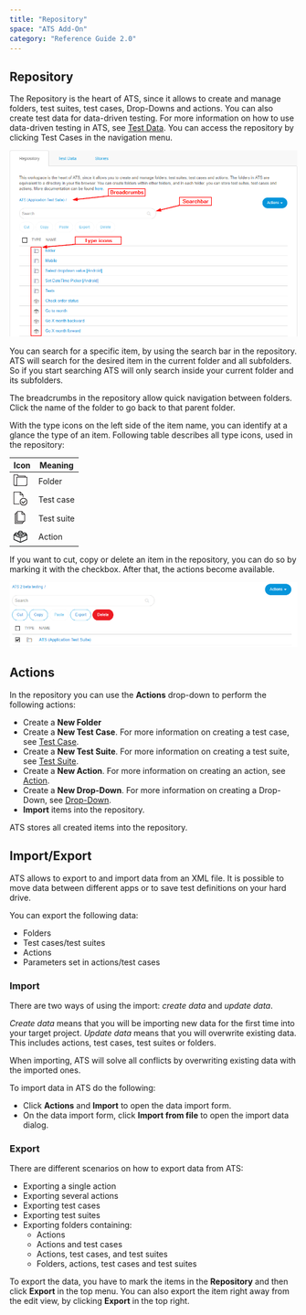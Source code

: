 ```yaml
---
title: "Repository"
space: "ATS Add-On"
category: "Reference Guide 2.0"
---
```


## Repository

The Repository is the heart of ATS, since it allows to create and manage folders, test suites, test cases, Drop-Downs and actions. You can also create test data for data-driven testing. For more information on how to use data-driven testing in ATS, see [Test Data](test-data). You can access the repository by clicking Test Cases in the navigation menu. 

![Repository](attachments/repository/repository.png)

You can search for a specific item, by using the search bar in the repository. ATS will search for the desired item in the current folder and all subfolders. So if you start searching ATS will only search inside your current folder and its subfolders.

The breadcrumbs in the repository allow quick navigation between folders. Click the name of the folder to go back to that parent folder.  

With the type icons on the left side of the item name, you can identify at a glance the type of an item. Following table describes all type icons, used in the repository: 

| Icon | Meaning |
| --- | --- |
| ![Folder](attachments/repository/folder-icon.png) | Folder | 
| ![Test case](attachments/repository/test-case-icon.png)| Test case |
| ![Test suite](attachments/repository/test-suite-icon.png)| Test suite |
| ![Action](attachments/repository/action-icon.png)| Action |

If you want to cut, copy or delete an item in the repository, you can do so by marking it with the checkbox. After that, the actions become available.

![Repository](attachments/repository/repository-actions.png)
## Actions 
In the repository you can use the **Actions** drop-down to perform the following actions:
- Create a **New Folder**
- Create a **New Test Case**. For more information on creating a test case, see [Test Case](test-case).
- Create a **New Test Suite**. For more information on creating a test suite, see [Test Suite](test-suite).
- Create a **New Action**. For more information on creating an action, see [Action](action).
- Create a **New Drop-Down**. For more information on creating a Drop-Down, see [Drop-Down](drop-down).
- **Import** items into the repository.

ATS stores all created items into the repository.
## Import/Export

ATS allows to export to and import data from an XML file. It is possible to move data between different apps or to save test definitions on your hard drive.

You can export the following data:

* Folders
* Test cases/test suites
* Actions
* Parameters set in actions/test cases

### Import

There are two ways of using the import: _create data_ and _update data_.
 
_Create data_ means that you will be importing new data for the first time into your target project.
_Update data_ means that you will overwrite existing data. This includes actions, test cases, test suites or folders.

When importing, ATS will solve all conflicts by overwriting existing data with the imported ones.

To import data in ATS do the following:

- Click **Actions** and **Import**  to open the data import form.
- On the data import form, click **Import from file** to open the import data dialog.

### Export

There are different scenarios on how to export data from ATS:

- Exporting a single action
- Exporting several actions
- Exporting test cases
- Exporting test suites
- Exporting folders containing:
   - Actions
   - Actions and test cases
   - Actions, test cases, and test suites
   - Folders, actions, test cases and test suites

To export the data, you have to mark the items in the **Repository** and then click **Export** in the top menu. You can also export the item right away from the edit view, by clicking **Export** in the top right.